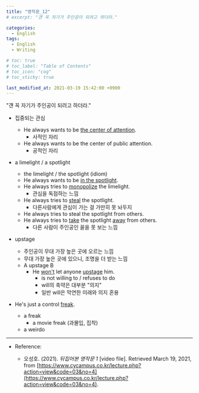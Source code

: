 ```yaml
---
title: "영작문_12"
# excerpt: "걘 꼭 자기가 주인공이 되려고 하더라."

categories:
  - English
tags:
  - English
  - Writing

# toc: true 
# toc_label: "Table of Contents" 
# toc_icon: "cog"
# toc_sticky: true 

last_modified_at: 2021-03-19 15:42:00 +0900
---
```


"걘 꼭 자기가 주인공이 되려고 하더라."

* 집중되는 관심
    * He always wants to be <u>the center of attention</u>.
        * 사적인 자리
    * He always wants to be the center of public attention.
        * 공적인 자리

* a limelight / a spotlight
    * the limelight / the spotlight (idiom)
    * He always wants to be <u>in the spotlight</u>.
    * He always tries to <u>monopolize</u> the limelight.
        * 관심을 독점하는 느낌
    * He always tries to <u>steal</u> the spotlight.
        * 다른사람에게 관심이 가는 걸 가만히 못 놔두지
    * He always tries to steal the spotlight from others.
    * He always tries to <u>take</u> the spotlight <u>away</u> from others.
        * 다른 사람이 주인공인 꼴을 못 보는 느낌

* upstage   
    * 주인공이 무대 가장 높은 곳에 오르는 느낌
    * 무대 가장 높은 곳에 있으니, 조명을 더 받는 느낌
    * A upstage B 
        * He <u>won't</u> let anyone <u>upstage</u> him.
            * is not willing to / refuses to do
            * will의 축약은 대부분 "의지"
            * 일반 will은 막연한 미래와 의지 혼용

* He's just a control <u>freak</u>.
    * a freak
        * a movie freak (과몰입, 집착)
    * a weirdo

*** 

* Reference: 

    * 오성호. (2021). *뒤집어본 영작문 1* [video file]. Retrieved March 19, 2021, from [https://www.cycampus.co.kr/lecture.php?action=view&code=03&no=4](https://www.cycampus.co.kr/lecture.php?action=view&code=03&no=4).
